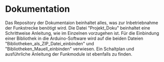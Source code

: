 # Dokumentation

Das Repository der Dokumentaion beinhaltet alles, was zur Inbetriebnahme der Funkstrecke benötigt wird. Die Datei "Projekt_Doku" beinhaltet eine Schrittweise Anleitung, wie 
im Einzelnen vorzugehen ist. Für die Einbindung einer Bibliothek in die Arduino-Software wird auf die beiden Dateien "Bibliotheken_als_ZIP_Datei_einbinden" und "Bibliotheken_Mauell_einbinden"
verwiesen. Ein Schaltplan und ausführliche Anleitung der Funkmodule ist ebenfalls zu finden. 
